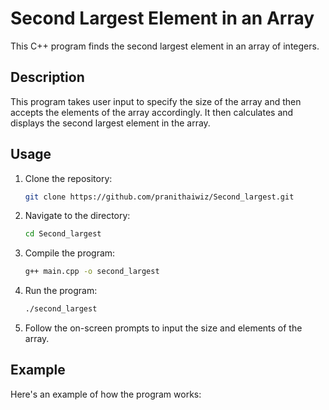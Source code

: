 # Second Largest Element in an Array

This C++ program finds the second largest element in an array of integers.

## Description

This program takes user input to specify the size of the array and then accepts the elements of the array accordingly. It then calculates and displays the second largest element in the array.

## Usage

1. Clone the repository:

    ```bash
    git clone https://github.com/pranithaiwiz/Second_largest.git
    ```

2. Navigate to the directory:

    ```bash
    cd Second_largest
    ```

3. Compile the program:

    ```bash
    g++ main.cpp -o second_largest
    ```

4. Run the program:

    ```bash
    ./second_largest
    ```

5. Follow the on-screen prompts to input the size and elements of the array.

## Example

Here's an example of how the program works:

